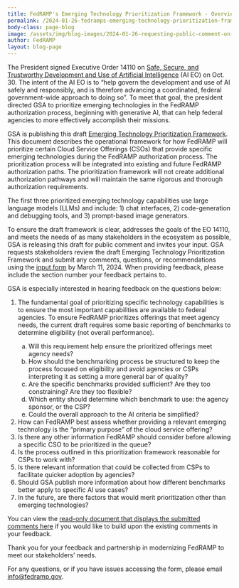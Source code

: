 ```yaml
---
title: FedRAMP's Emerging Technology Prioritization Framework - Overview and Request for Comment
permalink: /2024-01-26-fedramps-emerging-technology-prioritization-framework-overview-and-request-for-comment/
body-class: page-blog
image: /assets/img/blog-images/2024-01-26-requesting-public-comment-on-fedramps-emerging-technology-prioritization-framework.png
author: FedRAMP
layout: blog-page
---
```

The President signed Executive Order 14110 on <a href="https://www.whitehouse.gov/briefing-room/presidential-actions/2023/10/30/executive-order-on-the-safe-secure-and-trustworthy-development-and-use-of-artificial-intelligence/" target="_blank" rel="noopener noreferrer">Safe, Secure, and Trustworthy Development and Use of Artificial Intelligence</a> (AI EO) on Oct. 30. The intent of the AI EO is to “help govern the development and use of AI safely and responsibly, and is therefore advancing a coordinated, federal government-wide approach to doing so”. To meet that goal, the president directed GSA to prioritize emerging technologies in the FedRAMP authorization process, beginning with generative AI, that can help federal agencies to more effectively accomplish their missions.

GSA is publishing this draft <a href="https://www.fedramp.gov/assets/resources/documents/FedRAMP_DRAFT_Emerging_Technology_Prioritization_Framework.pdf" target="_blank" rel="noopener noreferrer">Emerging Technology Prioritization Framework</a>. This document describes the operational framework for how FedRAMP will prioritize certain Cloud Service Offerings (CSOs) that provide specific emerging technologies during the FedRAMP authorization process. The prioritization process will be integrated into existing and future FedRAMP authorization paths. The prioritization framework will not create additional authorization pathways and will maintain the same rigorous and thorough authorization requirements. 

The first three prioritized emerging technology capabilities use large language models (LLMs) and include: 1) chat interfaces, 2) code-generation and debugging tools, and 3) prompt-based image generators.

To ensure the draft framework is clear, addresses the goals of the EO 14110, and meets the needs of as many stakeholders in the ecosystem as possible, GSA is releasing this draft for public comment and invites your input. GSA requests stakeholders review the draft Emerging Technology Prioritization Framework and submit any comments, questions, or recommendations using the <a href="https://app.smartsheetgov.com/b/form/5d6a2a86202849b8af7e589ee907ace4" target="_blank" rel="noopener noreferrer">input form</a> by March 11, 2024. When providing feedback, please include the section number your feedback pertains to.

GSA is especially interested in hearing feedback on the questions below:
<ol type="1">
  <li>The fundamental goal of prioritizing specific technology capabilities is to ensure the most important capabilities are available to federal agencies. To ensure FedRAMP prioritizes offerings that meet agency needs, the current draft requires some basic reporting of benchmarks to determine eligibility (not overall performance).</li> 
  <ol type="a">
    <li>Will this requirement help ensure the prioritized offerings meet agency needs?</li>
    <li>How should the benchmarking process be structured to keep the process focused on eligibility and avoid agencies or CSPs interpreting it as setting a more general bar of quality?</li> 
    <li>Are the specific benchmarks provided sufficient? Are they too constraining? Are they too flexible?</li>
    <li>Which entity should determine which benchmark to use: the agency sponsor, or the CSP?</li>
    <li>Could the overall approach to the AI criteria be simplified?</li>    
  </ol> 
  <li>How can FedRAMP best assess whether providing a relevant emerging technology is the “primary purpose” of the cloud service offering?</li> 
  <li>Is there any other information FedRAMP should consider before allowing a specific CSO to be prioritized in the queue?</li> 
  <li>Is the process outlined in this prioritization framework reasonable for CSPs to work with?</li> 
  <li>Is there relevant information that could be collected from CSPs to facilitate quicker adoption by agencies?</li> 
  <li>Should GSA publish more information about how different benchmarks better apply to specific AI use cases?</li> 
  <li>In the future, are there factors that would merit prioritization other than emerging technologies?</li> 
</ol>  

You can view the <a href="https://app.smartsheetgov.com/b/publish?EQBCT=50d962f467874f36842c68f478a3467d" target="_blank" rel="noopener noreferrer">read-only document that displays the submitted comments here</a> if you would like to build upon the existing comments in your feedback. 

Thank you for your feedback and partnership in modernizing FedRAMP to meet our stakeholders’ needs. 

For any questions, or if you have issues accessing the form, please email <a href="mailto:info@fedramp.gov" target="_blank" rel="noopener noreferrer">info@fedramp.gov</a>.
